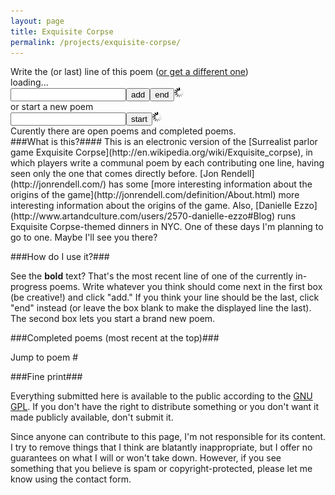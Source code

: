 ```yaml
---
layout: page
title: Exquisite Corpse
permalink: /projects/exquisite-corpse/
---
```

<div>
<link rel="stylesheet" href="/assets/css/ec.css">
<script language="javascript" type="text/javascript" src="http://code.jquery.com/jquery-latest.min.js"></script>
<script language="javascript" type="text/javascript" src="/assets/scripts/ec.js"></script>
<span id="already_poems">Write the <span id="numlines"></span> (or last) line of this poem (<a href="javascript:;" id="skiplink">or get a different one</a>)<br/>
<span id="promptline">loading...</span><br/><form id="editform" action="javascript:;"><input type="text" name="submission" id="submission" class="text"/><button type="button" class="button" id="add">add</button><button type="button" class="button" id="end">end</button><img src="/assets/media/jekyll/ec/ajax-loader.gif" alt="ajax-loader" id="editloader" width="" height="" class="loader"/><input type="hidden" name="id" id="hidden_prompt_id"/></form>
or </span>start a new poem<form id="createform" action="javascript:;"><input type="text" name="newsubmission" id="newsubmission" class="text"/><button type="button" class="button" id="start">start</button><img src="/assets/media/jekyll/ec/ajax-loader.gif" alt="ajax-loader" width="" height="" class="loader" id="createloader"/></form>
Curently there <span id="are_is">are</span> <span id="num_open_poems"></span> open poem<span id="s">s</span> and <span id="num_completed_poems"></span> completed poems.
</div>
###What is this?####
This is an electronic version of the [Surrealist parlor game Exquisite Corpse](http://en.wikipedia.org/wiki/Exquisite_corpse), in which players write a communal poem by each contributing one line, having seen only the one that comes directly before.  [Jon Rendell](http://jonrendell.com/) has some [more interesting information about the origins of the game](http://jonrendell.com/definition/About.html) more interesting information about the origins of the game.  Also, [Danielle Ezzo](http://www.artandculture.com/users/2570-danielle-ezzo#Blog) runs Exquisite Corpse-themed dinners in NYC.  One of these days I'm planning to go to one.  Maybe I'll see you there?

###How do I use it?###

See the **bold** text?  That's the most recent line of one of the currently in-progress poems.  Write whatever you think should come next in the first box (be creative!) and click "add."  If you think your line should be the last, click "end" instead (or leave the box blank to make the displayed line the last).  The second box lets you start a brand new poem.

###Completed poems (most recent at the top)###

Jump to poem #<span id="poem_navigation"></span>
<span id="completed_poems"></span>

###Fine print###

Everything submitted here is available to the public according to the [GNU GPL](http://www.gnu.org/licenses/gpl-3.0.txt).  If you don't have the right to distribute something or you don't want it made publicly available, don't submit it.

Since anyone can contribute to this page, I'm not responsible for its content.  I try to remove things that I think are blatantly inappropriate, but I offer no guarantees on what I will or won't take down.  However, if you see something that you believe is spam or copyright-protected, please let me know using the contact form.